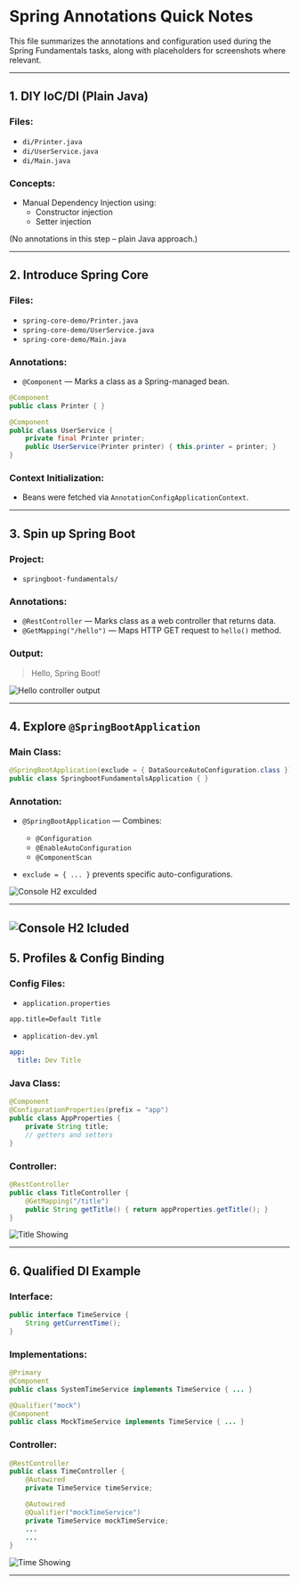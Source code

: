 # Spring Annotations Quick Notes

This file summarizes the annotations and configuration used during the Spring Fundamentals tasks, along with placeholders for screenshots where relevant.

---

## 1. DIY IoC/DI (Plain Java)

### Files:

- `di/Printer.java`
- `di/UserService.java`
- `di/Main.java`

### Concepts:

- Manual Dependency Injection using:
  - Constructor injection
  - Setter injection

(No annotations in this step – plain Java approach.)

---

## 2. Introduce Spring Core

### Files:

- `spring-core-demo/Printer.java`
- `spring-core-demo/UserService.java`
- `spring-core-demo/Main.java`

### Annotations:

- `@Component` — Marks a class as a Spring-managed bean.

```java
@Component
public class Printer { }

@Component
public class UserService {
    private final Printer printer;
    public UserService(Printer printer) { this.printer = printer; }
}
```

### Context Initialization:

- Beans were fetched via `AnnotationConfigApplicationContext`.

---

## 3. Spin up Spring Boot

### Project:

- `springboot-fundamentals/`

### Annotations:

- `@RestController` — Marks class as a web controller that returns data.
- `@GetMapping("/hello")` — Maps HTTP GET request to `hello()` method.

### Output:

> Hello, Spring Boot!

![Hello controller output](GreetingsEndpoint.png)


---

## 4. Explore `@SpringBootApplication`

### Main Class:

```java
@SpringBootApplication(exclude = { DataSourceAutoConfiguration.class })
public class SpringbootFundamentalsApplication { }
```

### Annotation:

- `@SpringBootApplication` — Combines:

  - `@Configuration`
  - `@EnableAutoConfiguration`
  - `@ComponentScan`

- `exclude = { ... }` prevents specific auto-configurations.

![Console H2 exculded](H2-Excluded.png)

---

![Console H2 Icluded](H2-Included.png)
---

## 5. Profiles & Config Binding

### Config Files:

- `application.properties`

```properties
app.title=Default Title
```

- `application-dev.yml`

```yaml
app:
  title: Dev Title
```

### Java Class:

```java
@Component
@ConfigurationProperties(prefix = "app")
public class AppProperties {
    private String title;
    // getters and setters
}
```

### Controller:

```java
@RestController
public class TitleController {
    @GetMapping("/title")
    public String getTitle() { return appProperties.getTitle(); }
}
```

![Title Showing](TitleEndpoint.png)

---

## 6. Qualified DI Example

### Interface:

```java
public interface TimeService {
    String getCurrentTime();
}
```

### Implementations:

```java
@Primary
@Component
public class SystemTimeService implements TimeService { ... }

@Qualifier("mock")
@Component
public class MockTimeService implements TimeService { ... }
```

### Controller:

```java
@RestController
public class TimeController {
    @Autowired
    private TimeService timeService;

    @Autowired
    @Qualifier("mockTimeService")
    private TimeService mockTimeService;
    ...
    ...
}
```

![Time Showing](TimeEndpoint.png)

---


